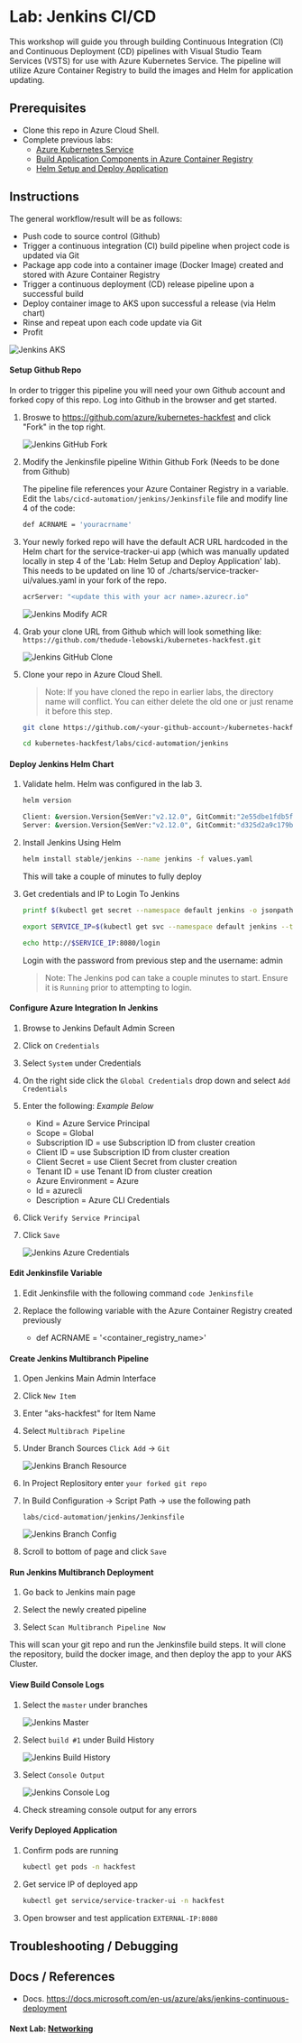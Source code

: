 # Lab: Jenkins CI/CD

This workshop will guide you through building Continuous Integration (CI) and Continuous Deployment (CD) pipelines with Visual Studio Team Services (VSTS) for use with Azure Kubernetes Service. The pipeline will utilize Azure Container Registry to build the images and Helm for application updating. 

## Prerequisites

* Clone this repo in Azure Cloud Shell.
* Complete previous labs:
    * [Azure Kubernetes Service](../create-aks-cluster/README.md)
    * [Build Application Components in Azure Container Registry](../build-application/README.md)
    * [Helm Setup and Deploy Application](../helm-setup-deploy/README.md)

## Instructions

The general workflow/result will be as follows:

* Push code to source control (Github)
* Trigger a continuous integration (CI) build pipeline when project code is updated via Git
* Package app code into a container image (Docker Image) created and stored with Azure Container Registry
* Trigger a continuous deployment (CD) release pipeline upon a successful build
* Deploy container image to AKS upon successful a release (via Helm chart)
* Rinse and repeat upon each code update via Git
* Profit

![Jenkins AKS](./img/jenkins-aks.png)

#### Setup Github Repo

In order to trigger this pipeline you will need your own Github account and forked copy of this repo. Log into Github in the browser and get started. 

1. Broswe to https://github.com/azure/kubernetes-hackfest and click "Fork" in the top right.

    ![Jenkins GitHub Fork](./img/github-fork.png)

2. Modify the Jenkinsfile pipeline Within Github Fork (Needs to be done from Github)

    The pipeline file references your Azure Container Registry in a variable. Edit the `labs/cicd-automation/jenkins/Jenkinsfile` file and modify line 4 of the code: 

    ```bash
    def ACRNAME = 'youracrname'
    ```

3.  Your newly forked repo will have the default ACR URL hardcoded in the Helm chart for the service-tracker-ui app (which was manually updated locally in step 4 of the 'Lab: Helm Setup and Deploy Application' lab). This needs to be updated on line 10 of ./charts/service-tracker-ui/values.yaml in your fork of the repo.

    ```bash
    acrServer: "<update this with your acr name>.azurecr.io"
    ```

    ![Jenkins Modify ACR](./img/modify_acr.png)

4. Grab your clone URL from Github which will look something like: `https://github.com/thedude-lebowski/kubernetes-hackfest.git`

    ![Jenkins GitHub Clone](./img/github-clone.png)

5. Clone your repo in Azure Cloud Shell.

    > Note: If you have cloned the repo in earlier labs, the directory name will conflict. You can either delete the old one or just rename it before this step.

    ```bash
    git clone https://github.com/<your-github-account>/kubernetes-hackfest.git

    cd kubernetes-hackfest/labs/cicd-automation/jenkins
    ```

#### Deploy Jenkins Helm Chart

1. Validate helm. Helm was configured in the lab 3.

    ```bash
    helm version

    Client: &version.Version{SemVer:"v2.12.0", GitCommit:"2e55dbe1fdb5fdb96b75ff144a339489417b146b", GitTreeState:"clean"}
    Server: &version.Version{SemVer:"v2.12.0", GitCommit:"d325d2a9c179b33af1a024cdb5a4472b6288016a", GitTreeState:"clean"}
    ```

2. Install Jenkins Using Helm

   ```bash
   helm install stable/jenkins --name jenkins -f values.yaml
   ```

   This will take a couple of minutes to fully deploy

3. Get credentials and IP to Login To Jenkins

   ```bash
   printf $(kubectl get secret --namespace default jenkins -o jsonpath="{.data.jenkins-admin-password}" | base64 --decode);echo

   export SERVICE_IP=$(kubectl get svc --namespace default jenkins --template "{{ range (index .status.loadBalancer.ingress 0) }}{{ . }}{{ end }}")

   echo http://$SERVICE_IP:8080/login
   ```

   Login with the password from previous step and the username: admin

   > Note: The Jenkins pod can take a couple minutes to start. Ensure it is `Running` prior to attempting to login.

#### Configure Azure Integration In Jenkins

1. Browse to Jenkins Default Admin Screen

2. Click on `Credentials`

3. Select `System` under Credentials

4. On the right side click the `Global Credentials` drop down and select `Add Credentials`

5. Enter the following: *Example Below*
    * Kind = Azure Service Principal
    * Scope = Global
    * Subscription ID = use Subscription ID from cluster creation
    * Client ID =  use Subscription ID from cluster creation
    * Client Secret = use Client Secret from cluster creation
    * Tenant ID = use Tenant ID from cluster creation
    * Azure Environment = Azure
    * Id = azurecli
    * Description = Azure CLI Credentials

6. Click `Verify Service Principal`

7. Click `Save`

   ![Jenkins Azure Credentials](./img/az-creds.png)

#### Edit Jenkinsfile Variable

1. Edit Jenkinsfile  with the following command `code Jenkinsfile`

2. Replace the following variable with the Azure Container Registry created previously
   * def  ACRNAME = '<container_registry_name>'

#### Create Jenkins Multibranch Pipeline

1. Open Jenkins Main Admin Interface

2. Click `New Item`

3. Enter "aks-hackfest" for Item Name

4. Select `Multibrach Pipeline`

5. Under Branch Sources `Click Add` -> `Git`

   ![Jenkins Branch Resource](./img/branch-resource.png)

6. In Project Replository enter `your forked git repo`

7. In Build Configuration -> Script Path -> use the following path 

   `labs/cicd-automation/jenkins/Jenkinsfile`

   ![Jenkins Branch Config](./img/branch-config.png)

8. Scroll to bottom of page and click `Save`

#### Run Jenkins Multibranch Deployment

1. Go back to Jenkins main page

2. Select the newly created pipeline

3. Select `Scan Multibranch Pipeline Now`

This will scan your git repo and run the Jenkinsfile build steps. It will clone the repository, build the docker image, and then deploy the app to your AKS Cluster.

#### View Build Console Logs

1. Select the `master` under branches

   ![Jenkins Master](./img/jenkins-master.png)

2. Select `build #1` under Build History

   ![Jenkins Build History](./img/build-history.png)

3. Select `Console Output`

   ![Jenkins Console Log](./img/console-log.png)

4. Check streaming console output for any errors

#### Verify Deployed Application

1. Confirm pods are running 

   ```bash
   kubectl get pods -n hackfest
   ```

2. Get service IP of deployed app

   ```bash
   kubectl get service/service-tracker-ui -n hackfest
   ```

3. Open browser and test application `EXTERNAL-IP:8080`

## Troubleshooting / Debugging



## Docs / References

* Docs. https://docs.microsoft.com/en-us/azure/aks/jenkins-continuous-deployment 

#### Next Lab: [Networking](../../networking/README.md)
